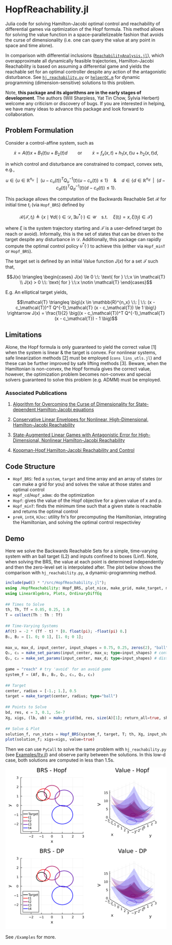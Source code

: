 # HopfReachability.jl
Julia code for solving Hamilton-Jacobi optimal control and reachability of differential games via optimization of the Hopf formula. This method allows for solving the value function in a space-parallelizeable fashion that avoids the curse of dimensionality (i.e. one can query the value at any point in space and time alone).

In comparison with differential inclusions ([`ReachabilityAnalysis.jl`](https://github.com/JuliaReach/ReachabilityAnalysis.jl)), which overapproximate all dynamically feasible trajectories, Hamilton-Jacobi Reachability is based on assuming a differential game and yields the reachable set for an optimal controller despite any action of the antagonistic disturbance. See [`hj_reachability.py`](https://github.com/StanfordASL/hj_reachability) or [`helperOC.m`](https://github.com/HJReachability/helperOC) for dynamic programming (dimension-sensitive) solutions to this problem.



Note, **this package and its algorithms are in the early stages of development**. The authors (Will Sharpless, Yat Tin Chow, Sylvia Herbert) welcome any criticism or discovery of bugs. If you are interested in helping, we have many ideas to advance this package and look forward to collaboration.

## Problem Formulation

Consider a control-affine system, such as
```math
\dot{x} = A(t)x + B_1(t) u + B_2(t) d \qquad \text{or} \qquad \dot{x} = f_x(x, t) + h_1(x, t) u + h_2(x, t) d,
```
in which control and disturbance are constrained to compact, convex sets, e.g., 
```math
u \in \big\{ u \in \mathbb{R}^{n_u} \:\: | \:\: (u-c_u (t))^T Q^{-1}_u (t) (u-c_u (t)) \leq 1 \big\} \quad \& \quad d \in \big\{d \in \mathbb{R}^{n_d} \:\: | \:\: (d-c_d (t))^T Q^{-1}_d (t) (d-c_d (t)) \leq 1 \big\}.
```
This package allows the computation of the Backwards Reachable Set $\mathcal{R}$ for initial time $t_i$ (via `Hopf_BRS`) defined by
```math
\mathcal{R}(\mathcal{T}, t_i) \triangleq \{ x \mid \forall d(\cdot) \in \mathcal{D}, \exists u^*(\cdot) \in \mathcal{U} \quad \text{s.t.} \quad \xi(t_i) = x, \xi(t_f) \in \mathcal{T} \}
```
where $\xi$ is the system trajectory starting and $\mathcal{T}$ is a user-defined target (to reach or avoid). Informally, this is the set of states that can be driven to the target despite any disturbance in $\mathcal{D}$. Additionally, this package can rapidly compute the optimal control policy $u^*(\cdot)$ to achieve this (either via `Hopf_minT` or `Hopf_BRS`). 

The target set is defined by an initial Value function $J(x)$ for a set $\mathcal{T}$ such that,
```math
J(x) \triangleq \begin{cases}
J(x) \le 0 \:\: \text{ for } \:\:x \in \mathcal{T} \\
J(x) > 0 \:\: \text{ for } \:\:x \notin \mathcal{T}
\end{cases}
```
E.g. An elliptical target yields,
```math
\mathcal{T} \triangleq \big\{x \in \mathbb{R}^{n_x}  \:\: | \:\: (x - c_\mathcal{T})^T Q^{-1}_\mathcal{T} (x - c_\mathcal{T}) \le 1 \big\} \rightarrow J(x) = \frac{1}{2} \big((x - c_\mathcal{T})^T Q^{-1}_\mathcal{T} (x - c_\mathcal{T}) - 1 \big)
```

## Limitations

Alone, the Hopf formula is only guaranteed to yield the correct value [1] when the system is linear & the target is convex. For nonlinear systems, safe linearization methods [2] must be employed (`cons_lins_utls.jl`) and these can be further improved by safe lifting methods [3]. Beware, when the Hamiltonian is non-convex, the Hopf formula gives the correct value, however, the optimization problem becomes non-convex and special solvers guaranteed to solve this problem (e.g. ADMM) must be employed. 

### Associated Publications

1. [Algorithm for Overcoming the Curse of Dimensionality for State-dependent Hamilton-Jacobi equations](https://arxiv.org/pdf/1704.02524.pdf)

2. [Conservative Linear Envelopes for Nonlinear, High-Dimensional, Hamilton-Jacobi Reachability](https://arxiv.org/abs/2403.14184)

3. [State-Augmented Linear Games with Antagonistic Error for High-Dimensional, Nonlinear Hamilton-Jacobi Reachability](https://arxiv.org/abs/2403.16982)

4. [Koopman-Hopf Hamilton-Jacobi Reachability and Control](https://arxiv.org/abs/2303.11590)

## Code Structure

- `Hopf_BRS`: fed a `system`, `target` and time array and an array of states (or can make a grid for you) and solves the value at those states and optimal control
- `Hopf_cd`/`Hopf_admm`: do the optimization
- `Hopf`: gives the value of the Hopf objective for a given value of x and p.
- `Hopf_minT`: finds the minimum time such that a given state is reachable and returns the optimal control
- `preH`, `intH`, `HJoc`: utility fn's for precomputing the Hamiltonian, integrating the Hamiltonian, and solving the optimal control respectivley

## Demo

Here we solve the Backwards Reachable Sets for a simple, time-varying system with an ball target (L2) and inputs confined to boxes (Linf). Note, when solving the BRS, the value at each point is determined independently and then the zero-level set is interpolated after. The plot below shows the comparison with `hj_reachability.py`, a dynamic-programming method.

```julia
include(pwd() * "/src/HopfReachability.jl");
using .HopfReachability: Hopf_BRS, plot_nice, make_grid, make_target, make_set_params
using LinearAlgebra, Plots, OrdinaryDiffEq

## Times to Solve
th, Th, Tf = 0.05, 0.25, 1.0
T = collect(Th : Th : Tf)

## Time-Varying Systems
Af(t) = -2 * (Tf - t) * [0. float(pi); -float(pi) 0.]                                           
B₁, B₂ = [1. 0; 0 1], [1. 0; 0 1];

max_u, max_d, input_center, input_shapes = 0.75, 0.25, zeros(2), "ball"
Q₁, c₁ = make_set_params(input_center, max_u; type=input_shapes) # control set 
Q₂, c₂ = make_set_params(input_center, max_d; type=input_shapes) # disturbance set

game = "reach" # try 'avoid' for an avoid game
system_f = (Af, B₁, B₂, Q₁, c₁, Q₂, c₂)

## Target
center, radius = [-1.; 1.], 0.5
target = make_target(center, radius; type="ball")

## Points to Solve
bd, res, ϵ = 3, 0.1, .5e-7
Xg, xigs, (lb, ub) = make_grid(bd, res, size(A)[1]; return_all=true, shift=ϵ);

## Solve & Plot
solution_f, run_stats = Hopf_BRS(system_f, target, T; th, Xg, input_shapes, game);
plot(solution_f; xigs=xigs, value=true)
```
Then we can use `PyCall` to solve the same problem with `hj_reachability.py` (see [Examples/ltv.jl](https://github.com/UCSD-SASLab/HopfReachability/blob/main/Examples/ltv.jl)) and observe parity between the solutions. In this low-d case, both solutions are computed in less than 1.5s.

<p align="center">
  <img src="./Examples/figures/ltv.png" width="600">
</p>

See `/Examples` for more.

